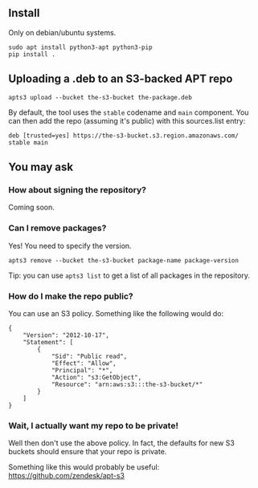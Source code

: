 Install
-------

Only on debian/ubuntu systems.

```
sudo apt install python3-apt python3-pip
pip install .
```


Uploading a .deb to an S3-backed APT repo
-----------------------------------------

```
apts3 upload --bucket the-s3-bucket the-package.deb
```

By default, the tool uses the `stable` codename and `main` component.
You can then add the repo (assuming it's public) with this sources.list entry:

```
deb [trusted=yes] https://the-s3-bucket.s3.region.amazonaws.com/ stable main
```


You may ask
-----------

### How about signing the repository?

Coming soon.

### Can I remove packages?

Yes! You need to specify the version.
```
apts3 remove --bucket the-s3-bucket package-name package-version
```

Tip: you can use `apts3 list` to get a list of all packages in the repository.

### How do I make the repo public?

You can use an S3 policy.
Something like the following would do:

```
{
    "Version": "2012-10-17",
    "Statement": [
        {
            "Sid": "Public read",
            "Effect": "Allow",
            "Principal": "*",
            "Action": "s3:GetObject",
            "Resource": "arn:aws:s3:::the-s3-bucket/*"
        }
    ]
}
```

### Wait, I actually want my repo to be private!

Well then don't use the above policy. In fact, the defaults for new S3 buckets should ensure that your repo is private.

Something like this would probably be useful: https://github.com/zendesk/apt-s3
